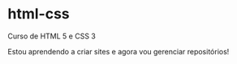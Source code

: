 # html-css
 Curso de HTML 5 e CSS 3


Estou aprendendo a criar sites e agora vou gerenciar repositórios!
